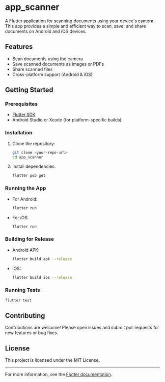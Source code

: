 # app_scanner

A Flutter application for scanning documents using your device's camera. This app provides a simple and efficient way to scan, save, and share documents on Android and iOS devices.

## Features
- Scan documents using the camera
- Save scanned documents as images or PDFs
- Share scanned files
- Cross-platform support (Android & iOS)

## Getting Started

### Prerequisites
- [Flutter SDK](https://flutter.dev/docs/get-started/install)
- Android Studio or Xcode (for platform-specific builds)

### Installation
1. Clone the repository:
   ```sh
   git clone <your-repo-url>
   cd app_scanner
   ```
2. Install dependencies:
   ```sh
   flutter pub get
   ```

### Running the App
- For Android:
  ```sh
  flutter run
  ```
- For iOS:
  ```sh
  flutter run
  ```

### Building for Release
- Android APK:
  ```sh
  flutter build apk --release
  ```
- iOS:
  ```sh
  flutter build ios --release
  ```

### Running Tests
```sh
flutter test
```

## Contributing
Contributions are welcome! Please open issues and submit pull requests for new features or bug fixes.

## License
This project is licensed under the MIT License.

---

For more information, see the [Flutter documentation](https://docs.flutter.dev/).
